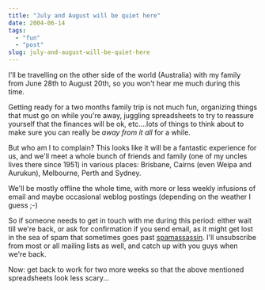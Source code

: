 ```yaml
---
title: "July and August will be quiet here"
date: 2004-06-14
tags: 
  - "fun"
  - "post"
slug: july-and-august-will-be-quiet-here
---
```


I'll be travelling on the other side of the world (Australia) with my family from June 28th to August 20th, so you won't hear me much during this time.

Getting ready for a two months family trip is not much fun, organizing things that must go on while you're away, juggling spreadsheets to try to reassure yourself that the finances will be ok, etc....lots of things to think about to make sure you can really be _away from it all_ for a while.

But who am I to complain? This looks like it will be a fantastic experience for us, and we'll meet a whole bunch of friends and family (one of my uncles lives there since 1951) in various places: Brisbane, Cairns (even Weipa and Aurukun), Melbourne, Perth and Sydney.

We'll be mostly offline the whole time, with more or less weekly infusions of email and maybe occasional weblog postings (depending on the weather I guess ;-)

So if someone needs to get in touch with me during this period: either wait till we're back, or ask for confirmation if you send email, as it might get lost in the sea of spam that sometimes goes past [spamassassin](http://au.spamassassin.org/index.html). I'll unsubscribe from most or all mailing lists as well, and catch up with you guys when we're back.

Now: get back to work for two more weeks so that the above mentioned spreadsheets look less scary...
